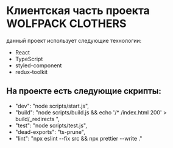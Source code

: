 # Клиентская часть проекта WOLFPACK CLOTHERS

данный проект использует следующие технологии:
- React
- TypeScript
- styled-component
- redux-toolkit

## На проекте есть следующие скрипты:
- "dev": "node scripts/start.js",
- "build": "node scripts/build.js && echo '/* /index.html 200' > build/_redirects ",
- "test": "node scripts/test.js",
- "dead-exports": "ts-prune",
- "lint": "npx eslint --fix src && npx prettier --write ."